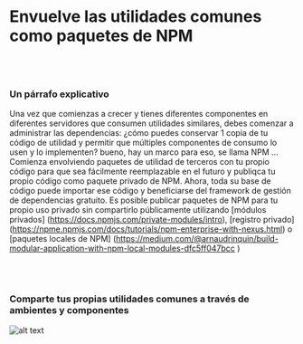 # Envuelve las utilidades comunes como paquetes de NPM

<br/><br/>

### Un párrafo explicativo
Una vez que comienzas a crecer y tienes diferentes componentes en diferentes servidores que consumen utilidades similares, debes comenzar a administrar las dependencias: ¿cómo puedes conservar 1 copia de tu código de utilidad y permitir que múltiples componentes de consumo lo usen y lo implementen? bueno, hay un marco para eso, se llama NPM ... Comienza envolviendo paquetes de utilidad de terceros con tu propio código para que sea fácilmente reemplazable en el futuro y publiqca tu propio código como paquete privado de NPM. Ahora, toda su base de código puede importar ese código y beneficiarse del framework de gestión de dependencias gratuito. Es posible publicar paquetes de NPM para tu propio uso privado sin compartirlo públicamente utilizando [módulos privados] (https://docs.npmjs.com/private-modules/intro), [registro privado] (https://npme.npmjs.com/docs/tutorials/npm-enterprise-with-nexus.html) o [paquetes locales de NPM] (https://medium.com/@arnaudrinquin/build-modular-application-with-npm-local-modules-dfc5ff047bcc )

<br/><br/>

### Comparte tus propias utilidades comunes a través de ambientes y componentes
![alt text](https://github.com/i0natan/nodebestpractices/blob/master/assets/images/Privatenpm.png "Structuring solution by components")
